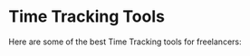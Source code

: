 # Time Tracking Tools

Here are some of the best Time Tracking tools for freelancers:


<div class="clickable-box-grid">
<ClickableBox 
    title="NordVPN" 
    description="Secure your internet connection with NordVPN’s advanced encryption." 
    link="https://nordvpn.com" 
/>
<ClickableBox 
    title="ExpressVPN" 
    description="Fast and secure VPN service with servers in over 90 countries." 
    link="https://www.expressvpn.com" 
/>
<ClickableBox 
    title="Surfshark" 
    description="Affordable VPN with strong security features and unlimited devices." 
    link="https://surfshark.com" 
/>
<ClickableBox 
    title="CyberGhost" 
    description="Easy-to-use VPN with strong privacy protection and high-speed servers." 
    link="https://www.cyberghostvpn.com" 
/>
<ClickableBox 
    title="Private Internet Access" 
    description="Secure VPN service with robust privacy features and a no-logs policy." 
    link="https://www.privateinternetaccess.com" 
/>
<ClickableBox 
    title="ProtonVPN" 
    description="Privacy-focused VPN from the creators of ProtonMail, offering secure connections." 
    link="https://protonvpn.com" 
/>
<ClickableBox 
    title="IPVanish" 
    description="High-speed VPN service with advanced privacy features and strong encryption." 
    link="https://www.ipvanish.com" 
/>
<ClickableBox 
    title="Windscribe" 
    description="Free and paid VPN service with strong privacy policies and ad-blocking." 
    link="https://windscribe.com" 
/>
<ClickableBox 
    title="TunnelBear" 
    description="User-friendly VPN service with strong security and privacy features." 
    link="https://www.tunnelbear.com" 
/>
<ClickableBox 
    title="Hotspot Shield" 
    description="VPN service with fast connections and strong security for browsing." 
    link="https://www.hotspotshield.com" 
/>
<ClickableBox 
    title="VyprVPN" 
    description="VPN with unique Chameleon protocol to bypass restrictive networks." 
    link="https://www.vyprvpn.com" 
/>
<ClickableBox 
    title="Mullvad" 
    description="Privacy-focused VPN with strong encryption and a commitment to anonymity." 
    link="https://mullvad.net" 
/>

</div>